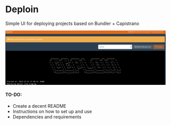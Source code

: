 # Deploin
Simple UI for deploying projects based on Bundler + Capistrano

![Screenshot](https://raw.githubusercontent.com/dmnelson/deploin/docs/screenshot.png)

#### TO-DO:
- Create a decent README
- Instructions on how to set up and use
- Dependencies and requirements
